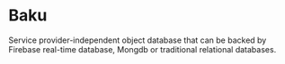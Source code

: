 # Baku
Service provider-independent object database that can be backed by Firebase real-time database, Mongdb or traditional relational databases.
